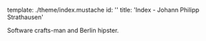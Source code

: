 template: ./theme/index.mustache
id: ''
title: 'Index - Johann Philipp Strathausen'


Software crafts-man and Berlin hipster.
